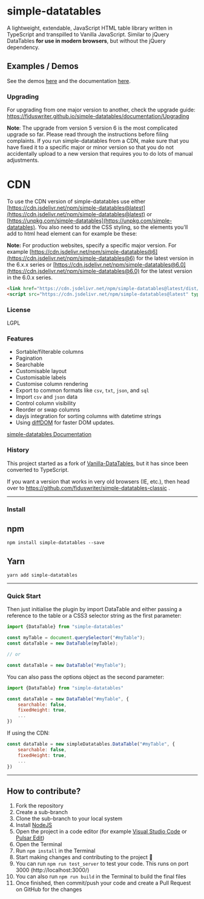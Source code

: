 # simple-datatables

A lightweight, extendable, JavaScript HTML table library written in TypeScript and transpilled to Vanilla JavaScript. Similar to jQuery DataTables **for use in modern browsers**, but without the jQuery dependency.

## Examples / Demos

See the demos [here](https://fiduswriter.github.io/simple-datatables/demos/) and the documentation [here](https://fiduswriter.github.io/simple-datatables/documentation/).

### Upgrading

For upgrading from one major version to another, check the upgrade guide:
https://fiduswriter.github.io/simple-datatables/documentation/Upgrading

**Note**: The upgrade from version 5 version 6 is the most complicated upgrade so far. Please read through the instructions before filing complaints. If you run simple-datatables from a CDN, make sure that you have fixed it to a specific major or minor version so that you do not accidentally upload to a new version that requires you to do lots of manual adjustments.


# CDN

To use the CDN version of simple-datatables use either [https://cdn.jsdelivr.net/npm/simple-datatables@latest](https://cdn.jsdelivr.net/npm/simple-datatables@latest) or [https://unpkg.com/simple-datatables](https://unpkg.com/simple-datatables). You also need to add the CSS styling, so the elements you'll add to html head element can for example be these:

**Note:** For production websites, specify a specific major version. For example [https://cdn.jsdelivr.net/npm/simple-datatables@6](https://cdn.jsdelivr.net/npm/simple-datatables@6) for the latest version in the 6.x.x series or [https://cdn.jsdelivr.net/npm/simple-datatables@6.0](https://cdn.jsdelivr.net/npm/simple-datatables@6.0) for the latest version in the 6.0.x series.

```html
<link href="https://cdn.jsdelivr.net/npm/simple-datatables@latest/dist/style.css" rel="stylesheet" type="text/css">
<script src="https://cdn.jsdelivr.net/npm/simple-datatables@latest" type="text/javascript"></script>
```
### License

LGPL

### Features

* Sortable/filterable columns
* Pagination
* Searchable
* Customisable layout
* Customisable labels
* Customise column rendering
* Export to common formats like `csv`, `txt`, `json`, and `sql`
* Import `csv` and `json` data
* Control column visibility
* Reorder or swap columns
* dayjs integration for sorting columns with datetime strings
* Using [diffDOM](https://github.com/fiduswriter/diffDOM) for faster DOM updates.


[simple-datatables Documentation](https://fiduswriter.github.io/simple-datatables/documentation)


### History

This project started as a fork of [Vanilla-DataTables](https://github.com/Mobius1/Vanilla-DataTables), but it has since been converted to TypeScript.

If you want a version that works in very old browsers (IE, etc.), then head over to https://github.com/fiduswriter/simple-datatables-classic .


---


### Install

## npm
```
npm install simple-datatables --save
```
## Yarn
```
yarn add simple-datatables
```

---

### Quick Start

Then just initialise the plugin by import DataTable and either passing a reference to the table or a CSS3 selector string as the first parameter:

```javascript
import {DataTable} from "simple-datatables"

const myTable = document.querySelector("#myTable");
const dataTable = new DataTable(myTable);

// or

const dataTable = new DataTable("#myTable");

```

You can also pass the options object as the second parameter:

```javascript
import {DataTable} from "simple-datatables"

const dataTable = new DataTable("#myTable", {
	searchable: false,
	fixedHeight: true,
	...
})
```

If using the CDN:

```javascript
const dataTable = new simpleDatatables.DataTable("#myTable", {
	searchable: false,
	fixedHeight: true,
	...
})
```

---

## How to contribute?

1. Fork the repository
2. Create a sub-branch
3. Clone the sub-branch to your local system
4. Install [NodeJS](https://nodejs.org/en)
5. Open the project in a code editor (for example [Visual Studio Code](https://code.visualstudio.com/) or [Pulsar Edit](https://pulsar-edit.dev/))
6. Open the Terminal
7. Run `npm install` in the Terminal
8. Start making changes and contributing to the project 🙂
9. You can run `npm run test_server` to test your code. This runs on port 3000 (http://localhost:3000/)
10. You can also run `npm run build` in the Terminal to build the final files
11. Once finished, then commit/push your code and create a Pull Request on GitHub for the changes
